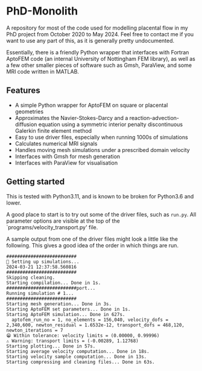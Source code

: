 # PhD-Monolith

A repository for most of the code used for modelling placental flow in my PhD project from October 2020 to May 2024. Feel free to contact me if you want to use any part of this, as it is generally pretty undocumented.

Essentially, there is a friendly Python wrapper that interfaces with Fortran AptoFEM code (an internal University of Nottingham FEM library), as well as a few other smaller pieces of software such as Gmsh, ParaView, and some MRI code written in MATLAB.

## Features

- A simple Python wrapper for AptoFEM on square or placental geometries
- Approximates the Navier-Stokes-Darcy and a reaction-advection-diffusion equation using a symmetric interior penalty discontinuous Galerkin finite element method
- Easy to use driver files, especially when running 1000s of simulations
- Calculates numerical MRI signals
- Handles moving mesh simulations under a prescribed domain velocity
- Interfaces with Gmsh for mesh generation
- Interfaces with ParaView for visualisation

## Getting started

This is tested with Python3.11, and is known to be broken for Python3.6 and lower.

A good place to start is to try out some of the driver files, such as `run.py`. All parameter options are visible at the top of the `programs/velocity_transport.py' file.

A sample output from one of the driver files might look a little like the following. This gives a good idea of the order in which things are run.

```
##########################
🔨 Setting up simulations...
2024-03-21 12:37:58.560816
##########################
Skipping cleaning.
Starting compilation... Done in 1s.
##########################port...
Running simulation # 1...
##########################
Starting mesh generation... Done in 3s.
Starting AptoFEM set parameters... Done in 1s.
Starting AptoFEM simulation... Done in 627s.
  aptofem_run_no = 1, no_elements = 156,040, velocity_dofs = 2,340,600, newton_residual = 1.6532e-12, transport_dofs = 468,120, newton_iterations = 7
😁 Within tolerance: velocity limits = (0.00000, 0.99996)
⚠ Warning: transport limits = (-0.00289, 1.12768)
Starting plotting... Done in 57s.
Starting average velocity computation... Done in 18s.
Starting velocity sample computation... Done in 13s.
Starting compressing and cleaning files... Done in 63s.
```
